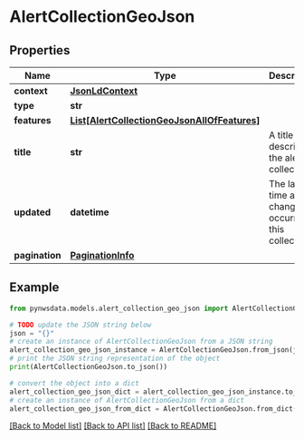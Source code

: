 # AlertCollectionGeoJson


## Properties

Name | Type | Description | Notes
------------ | ------------- | ------------- | -------------
**context** | [**JsonLdContext**](JsonLdContext.md) |  | [optional] 
**type** | **str** |  | 
**features** | [**List[AlertCollectionGeoJsonAllOfFeatures]**](AlertCollectionGeoJsonAllOfFeatures.md) |  | 
**title** | **str** | A title describing the alert collection | [optional] 
**updated** | **datetime** | The last time a change occurred to this collection | [optional] 
**pagination** | [**PaginationInfo**](PaginationInfo.md) |  | [optional] 

## Example

```python
from pynwsdata.models.alert_collection_geo_json import AlertCollectionGeoJson

# TODO update the JSON string below
json = "{}"
# create an instance of AlertCollectionGeoJson from a JSON string
alert_collection_geo_json_instance = AlertCollectionGeoJson.from_json(json)
# print the JSON string representation of the object
print(AlertCollectionGeoJson.to_json())

# convert the object into a dict
alert_collection_geo_json_dict = alert_collection_geo_json_instance.to_dict()
# create an instance of AlertCollectionGeoJson from a dict
alert_collection_geo_json_from_dict = AlertCollectionGeoJson.from_dict(alert_collection_geo_json_dict)
```
[[Back to Model list]](../README.md#documentation-for-models) [[Back to API list]](../README.md#documentation-for-api-endpoints) [[Back to README]](../README.md)


